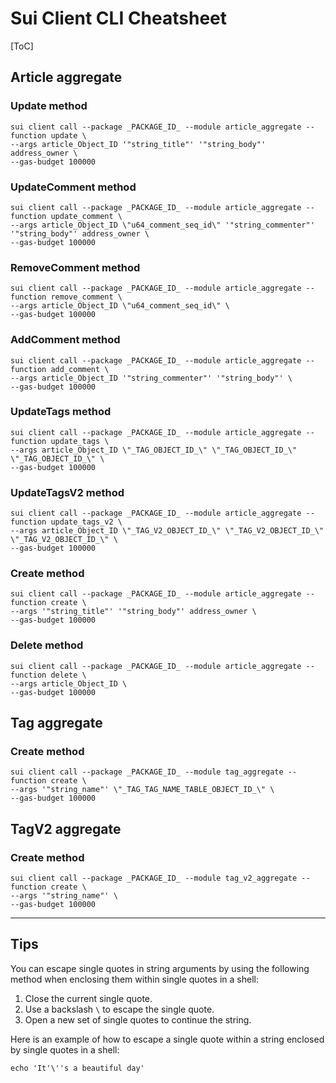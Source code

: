 # Sui Client CLI Cheatsheet

[ToC]

## Article aggregate

### Update method

```shell
sui client call --package _PACKAGE_ID_ --module article_aggregate --function update \
--args article_Object_ID '"string_title"' '"string_body"' address_owner \
--gas-budget 100000
```

### UpdateComment method

```shell
sui client call --package _PACKAGE_ID_ --module article_aggregate --function update_comment \
--args article_Object_ID \"u64_comment_seq_id\" '"string_commenter"' '"string_body"' address_owner \
--gas-budget 100000
```

### RemoveComment method

```shell
sui client call --package _PACKAGE_ID_ --module article_aggregate --function remove_comment \
--args article_Object_ID \"u64_comment_seq_id\" \
--gas-budget 100000
```

### AddComment method

```shell
sui client call --package _PACKAGE_ID_ --module article_aggregate --function add_comment \
--args article_Object_ID '"string_commenter"' '"string_body"' \
--gas-budget 100000
```

### UpdateTags method

```shell
sui client call --package _PACKAGE_ID_ --module article_aggregate --function update_tags \
--args article_Object_ID \"_TAG_OBJECT_ID_\" \"_TAG_OBJECT_ID_\" \"_TAG_OBJECT_ID_\" \
--gas-budget 100000
```

### UpdateTagsV2 method

```shell
sui client call --package _PACKAGE_ID_ --module article_aggregate --function update_tags_v2 \
--args article_Object_ID \"_TAG_V2_OBJECT_ID_\" \"_TAG_V2_OBJECT_ID_\" \"_TAG_V2_OBJECT_ID_\" \
--gas-budget 100000
```

### Create method

```shell
sui client call --package _PACKAGE_ID_ --module article_aggregate --function create \
--args '"string_title"' '"string_body"' address_owner \
--gas-budget 100000
```

### Delete method

```shell
sui client call --package _PACKAGE_ID_ --module article_aggregate --function delete \
--args article_Object_ID \
--gas-budget 100000
```

## Tag aggregate

### Create method

```shell
sui client call --package _PACKAGE_ID_ --module tag_aggregate --function create \
--args '"string_name"' \"_TAG_TAG_NAME_TABLE_OBJECT_ID_\" \
--gas-budget 100000
```

## TagV2 aggregate

### Create method

```shell
sui client call --package _PACKAGE_ID_ --module tag_v2_aggregate --function create \
--args '"string_name"' \
--gas-budget 100000
```


---

## Tips

You can escape single quotes in string arguments by using the following method when enclosing them within single quotes in a shell:

1. Close the current single quote.
2. Use a backslash `\` to escape the single quote.
3. Open a new set of single quotes to continue the string.

Here is an example of how to escape a single quote within a string enclosed by single quotes in a shell:

```shell
echo 'It'\''s a beautiful day'
```

